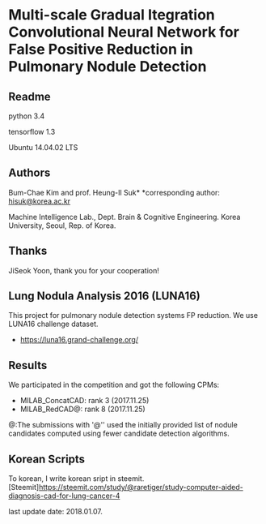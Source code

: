 
# Multi-scale Gradual Itegration Convolutional Neural Network for False Positive Reduction in Pulmonary Nodule Detection

## Readme

python 3.4

tensorflow 1.3

Ubuntu 14.04.02 LTS

## Authors

Bum-Chae Kim and prof. Heung-Il Suk*
*corresponding author: hisuk@korea.ac.kr

Machine Intelligence Lab.,
Dept. Brain & Cognitive Engineering. 
Korea University, Seoul, Rep. of Korea.


## Thanks

JiSeok Yoon, thank you for your cooperation!


## Lung Nodula Analysis 2016 (LUNA16) 

This project for pulmonary nodule detection systems FP reduction.
We use LUNA16 challenge dataset.

- https://luna16.grand-challenge.org/ 

## Results

We participated in the competition and got the following CPMs:

- MILAB_ConcatCAD: rank 3 (2017.11.25)
- MILAB_RedCAD@: rank 8 (2017.11.25)

@:The submissions with '@'' used the initially provided 
list of nodule candidates computed using fewer candidate detection algorithms.

## Korean Scripts

To korean, I write korean sript in steemit. 
[Steemit]<https://steemit.com/study/@raretiger/study-computer-aided-diagnosis-cad-for-lung-cancer-4>

last update date: 2018.01.07.

